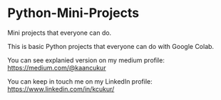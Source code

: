 # Python-Mini-Projects
Mini projects that everyone can do.

This is basic Python projects that everyone can do with Google Colab. 

You can see explanied version on my medium profile:
https://medium.com/@kaancukur

You can keep in touch me on my LinkedIn profile:
https://www.linkedin.com/in/kcukur/
